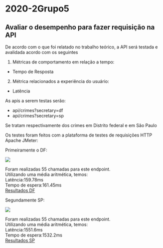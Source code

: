 # 2020-2Grupo5


## Avaliar o desempenho para fazer requisição na API

<p> De acordo com o que foi relatado no trabalho teórico, a API será testada e avalidada acordo com os seguintes </p>


1.  Métricas de comportamento em relação a tempo:
* Tempo de Resposta
2. Métrica relacionados a experiência do usuário:
* Latência 

As apis a serem testas serão:
* api/crimes?secretary=df
* api/crimes?secretary=sp

Se tratam respectivamente dos crimes em Distrito federal e em São Paulo


Os testes foram feitos com a plataforma de testes de requisições HTTP 
Apache JMeter:


Primeiramente o DF:

![](https://i.imgur.com/LDI4Qgi.png)

Foram realizadas 55 chamadas para este endpoint. <br>
Utilizando uma média aritmética, temos:<br>
Latência:159.78ms<br>
Tempo de espera:161.45ms<br>
[Resultados DF](https://github.com/fga-verival/2020-2Grupo5/blob/trabfinal/Resultados/Crimes/df.csv)



Segundamente SP:

![](https://i.imgur.com/GGcSJJI.png)


Foram realizadas 55 chamadas para este endpoint.<br>
Utilizando uma média aritmética, temos:<br>
Latência:1551.6ms<br>
Tempo de espera:1532.2ms<br>
[Resultados SP](https://github.com/fga-verival/2020-2Grupo5/blob/trabfinal/Resultados/Crimes/sp.csv)






